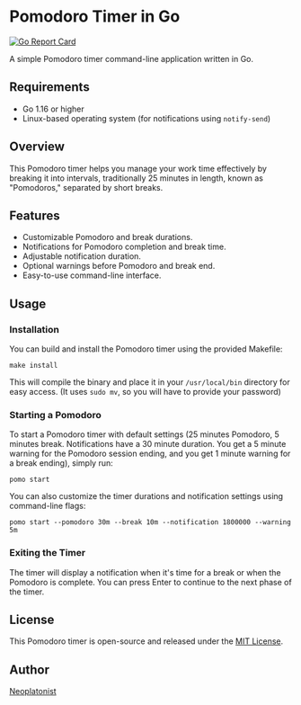 # Pomodoro Timer in Go

[![Go Report Card](https://goreportcard.com/badge/github.com/neoplatonist/pomo)](https://goreportcard.com/report/github.com/neoplatonist/pomo)

A simple Pomodoro timer command-line application written in Go.

## Requirements

-   Go 1.16 or higher
-   Linux-based operating system (for notifications using `notify-send`)

## Overview

This Pomodoro timer helps you manage your work time effectively by breaking it into intervals, traditionally 25 minutes in length, known as "Pomodoros," separated by short breaks.

## Features

-   Customizable Pomodoro and break durations.
-   Notifications for Pomodoro completion and break time.
-   Adjustable notification duration.
-   Optional warnings before Pomodoro and break end.
-   Easy-to-use command-line interface.

## Usage

### Installation

You can build and install the Pomodoro timer using the provided Makefile:

```shell
make install
```

This will compile the binary and place it in your `/usr/local/bin` directory for easy access. (It uses `sudo mv`, so you will have to provide your password)

### Starting a Pomodoro

To start a Pomodoro timer with default settings (25 minutes Pomodoro, 5 minutes break. Notifications have a 30 minute duration. You get a 5 minute warning for the Pomodoro session ending, and you get 1 minute warning for a break ending), simply run:

```shell
pomo start
```

You can also customize the timer durations and notification settings using command-line flags:

```shell
pomo start --pomodoro 30m --break 10m --notification 1800000 --warning 5m
```

### Exiting the Timer

The timer will display a notification when it's time for a break or when the Pomodoro is complete. You can press Enter to continue to the next phase of the timer.

## License

This Pomodoro timer is open-source and released under the [MIT License](LICENSE).

## Author

[Neoplatonist](https://github.com/neoplatonist)

